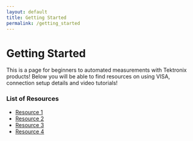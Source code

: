 ```yaml
---
layout: default
title: Getting Started
permalink: /getting_started
---
```


# Getting Started
This is a page for beginners to automated measurements with Tektronix products! Below you will be able to find resources on using VISA, connection setup details and video tutorials!

### List of Resources
* [Resource 1](https://tek.com)
* [Resource 2](https://tek.com)
* [Resource 3](https://tek.com)
* [Resource 4](https://tek.com)


